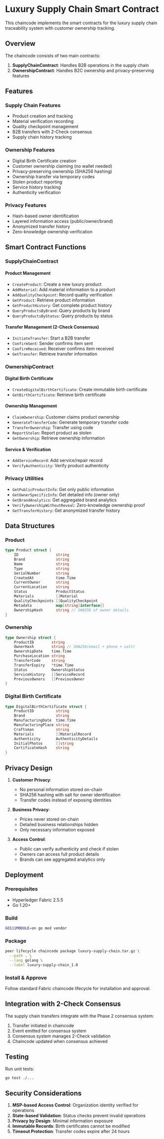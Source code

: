 # Luxury Supply Chain Smart Contract

This chaincode implements the smart contracts for the luxury supply chain traceability system with customer ownership tracking.

## Overview

The chaincode consists of two main contracts:

1. **SupplyChainContract**: Handles B2B operations in the supply chain
2. **OwnershipContract**: Handles B2C ownership and privacy-preserving features

## Features

### Supply Chain Features
- Product creation and tracking
- Material verification recording
- Quality checkpoint management
- B2B transfers with 2-Check consensus
- Supply chain history tracking

### Ownership Features
- Digital Birth Certificate creation
- Customer ownership claiming (no wallet needed)
- Privacy-preserving ownership (SHA256 hashing)
- Ownership transfer via temporary codes
- Stolen product reporting
- Service history tracking
- Authenticity verification

### Privacy Features
- Hash-based owner identification
- Layered information access (public/owner/brand)
- Anonymized transfer history
- Zero-knowledge ownership verification

## Smart Contract Functions

### SupplyChainContract

#### Product Management
- `CreateProduct`: Create a new luxury product
- `AddMaterial`: Add material information to a product
- `AddQualityCheckpoint`: Record quality verification
- `GetProduct`: Retrieve product information
- `GetProductHistory`: Get complete product history
- `QueryProductsByBrand`: Query products by brand
- `QueryProductsByStatus`: Query products by status

#### Transfer Management (2-Check Consensus)
- `InitiateTransfer`: Start a B2B transfer
- `ConfirmSent`: Sender confirms item sent
- `ConfirmReceived`: Receiver confirms item received
- `GetTransfer`: Retrieve transfer information

### OwnershipContract

#### Digital Birth Certificate
- `CreateDigitalBirthCertificate`: Create immutable birth certificate
- `GetBirthCertificate`: Retrieve birth certificate

#### Ownership Management
- `ClaimOwnership`: Customer claims product ownership
- `GenerateTransferCode`: Generate temporary transfer code
- `TransferOwnership`: Transfer using code
- `ReportStolen`: Report product as stolen
- `GetOwnership`: Retrieve ownership information

#### Service & Verification
- `AddServiceRecord`: Add service/repair record
- `VerifyAuthenticity`: Verify product authenticity

### Privacy Utilities
- `GetPublicProductInfo`: Get only public information
- `GetOwnerSpecificInfo`: Get detailed info (owner only)
- `GetBrandAnalytics`: Get aggregated brand analytics
- `VerifyOwnershipWithoutReveal`: Zero-knowledge ownership proof
- `GetTransferHistory`: Get anonymized transfer history

## Data Structures

### Product
```go
type Product struct {
    ID                 string
    Brand              string
    Name               string
    Type               string
    SerialNumber       string
    CreatedAt          time.Time
    CurrentOwner       string
    CurrentLocation    string
    Status             ProductStatus
    Materials          []Material
    QualityCheckpoints []QualityCheckpoint
    Metadata           map[string]interface{}
    OwnershipHash      string // SHA256 of owner details
}
```

### Ownership
```go
type Ownership struct {
    ProductID        string
    OwnerHash        string // SHA256(email + phone + salt)
    OwnershipDate    time.Time
    PurchaseLocation string
    TransferCode     string
    TransferExpiry   *time.Time
    Status           OwnershipStatus
    ServiceHistory   []ServiceRecord
    PreviousOwners   []PreviousOwner
}
```

### Digital Birth Certificate
```go
type DigitalBirthCertificate struct {
    ProductID          string
    Brand              string
    ManufacturingDate  time.Time
    ManufacturingPlace string
    Craftsman          string
    Materials          []MaterialRecord
    Authenticity       AuthenticityDetails
    InitialPhotos      []string
    CertificateHash    string
}
```

## Privacy Design

1. **Customer Privacy**: 
   - No personal information stored on-chain
   - SHA256 hashing with salt for owner identification
   - Transfer codes instead of exposing identities

2. **Business Privacy**:
   - Prices never stored on-chain
   - Detailed business relationships hidden
   - Only necessary information exposed

3. **Access Control**:
   - Public can verify authenticity and check if stolen
   - Owners can access full product details
   - Brands can see aggregated analytics only

## Deployment

### Prerequisites
- Hyperledger Fabric 2.5.5
- Go 1.20+

### Build
```bash
GO111MODULE=on go mod vendor
```

### Package
```bash
peer lifecycle chaincode package luxury-supply-chain.tar.gz \
  --path . \
  --lang golang \
  --label luxury-supply-chain_1.0
```

### Install & Approve
Follow standard Fabric chaincode lifecycle for installation and approval.

## Integration with 2-Check Consensus

The supply chain transfers integrate with the Phase 2 consensus system:
1. Transfer initiated in chaincode
2. Event emitted for consensus system
3. Consensus system manages 2-Check validation
4. Chaincode updated when consensus achieved

## Testing

Run unit tests:
```bash
go test ./...
```

## Security Considerations

1. **MSP-based Access Control**: Organization identity verified for operations
2. **State-based Validation**: Status checks prevent invalid operations
3. **Privacy by Design**: Minimal information exposure
4. **Immutable Records**: Birth certificates cannot be modified
5. **Timeout Protection**: Transfer codes expire after 24 hours